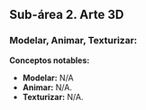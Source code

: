 ## Sub-área 2. Arte 3D ##

### Modelar, Animar, Texturizar: ###
**Conceptos notables:** 
  - **Modelar:** N/A
  - **Animar:** N/A.
  - **Texturizar:** N/A.
